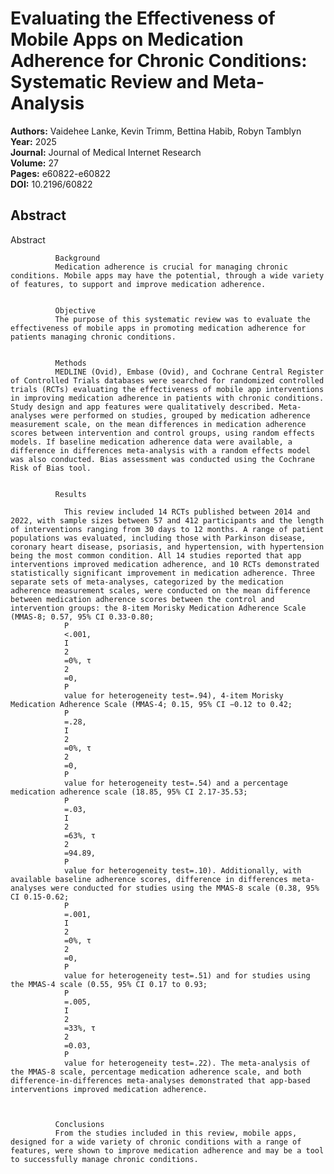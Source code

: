 # Evaluating the Effectiveness of Mobile Apps on Medication Adherence for Chronic Conditions: Systematic Review and Meta-Analysis

**Authors:** Vaidehee Lanke, Kevin Trimm, Bettina Habib, Robyn Tamblyn  
**Year:** 2025  
**Journal:** Journal of Medical Internet Research  
**Volume:** 27  
**Pages:** e60822-e60822  
**DOI:** 10.2196/60822  

## Abstract
Abstract
            
              Background
              Medication adherence is crucial for managing chronic conditions. Mobile apps may have the potential, through a wide variety of features, to support and improve medication adherence.
            
            
              Objective
              The purpose of this systematic review was to evaluate the effectiveness of mobile apps in promoting medication adherence for patients managing chronic conditions.
            
            
              Methods
              MEDLINE (Ovid), Embase (Ovid), and Cochrane Central Register of Controlled Trials databases were searched for randomized controlled trials (RCTs) evaluating the effectiveness of mobile app interventions in improving medication adherence in patients with chronic conditions. Study design and app features were qualitatively described. Meta-analyses were performed on studies, grouped by medication adherence measurement scale, on the mean differences in medication adherence scores between intervention and control groups, using random effects models. If baseline medication adherence data were available, a difference in differences meta-analysis with a random effects model was also conducted. Bias assessment was conducted using the Cochrane Risk of Bias tool.
            
            
              Results
              
                This review included 14 RCTs published between 2014 and 2022, with sample sizes between 57 and 412 participants and the length of interventions ranging from 30 days to 12 months. A range of patient populations was evaluated, including those with Parkinson disease, coronary heart disease, psoriasis, and hypertension, with hypertension being the most common condition. All 14 studies reported that app interventions improved medication adherence, and 10 RCTs demonstrated statistically significant improvement in medication adherence. Three separate sets of meta-analyses, categorized by the medication adherence measurement scales, were conducted on the mean difference between medication adherence scores between the control and intervention groups: the 8-item Morisky Medication Adherence Scale (MMAS-8; 0.57, 95% CI 0.33-0.80;
                P
                <.001,
                I
                2
                =0%, τ
                2
                =0,
                P
                value for heterogeneity test=.94), 4-item Morisky Medication Adherence Scale (MMAS-4; 0.15, 95% CI −0.12 to 0.42;
                P
                =.28,
                I
                2
                =0%, τ
                2
                =0,
                P
                value for heterogeneity test=.54) and a percentage medication adherence scale (18.85, 95% CI 2.17-35.53;
                P
                =.03,
                I
                2
                =63%, τ
                2
                =94.89,
                P
                value for heterogeneity test=.10). Additionally, with available baseline adherence scores, difference in differences meta-analyses were conducted for studies using the MMAS-8 scale (0.38, 95% CI 0.15-0.62;
                P
                =.001,
                I
                2
                =0%, τ
                2
                =0,
                P
                value for heterogeneity test=.51) and for studies using the MMAS-4 scale (0.55, 95% CI 0.17 to 0.93;
                P
                =.005,
                I
                2
                =33%, τ
                2
                =0.03,
                P
                value for heterogeneity test=.22). The meta-analysis of the MMAS-8 scale, percentage medication adherence scale, and both difference-in-differences meta-analyses demonstrated that app-based interventions improved medication adherence.
              
            
            
              Conclusions
              From the studies included in this review, mobile apps, designed for a wide variety of chronic conditions with a range of features, were shown to improve medication adherence and may be a tool to successfully manage chronic conditions.

